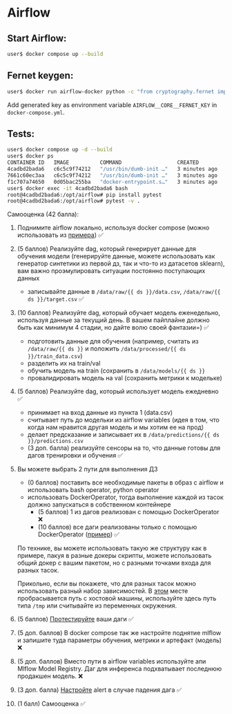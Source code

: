 # Airflow

## Start Airflow:

```bash
user$ docker compose up --build
```

## Fernet keygen:

```bash
user$ docker run airflow-docker python -c "from cryptography.fernet import Fernet; FERNET_KEY = Fernet.generate_key().decode(); print(FERNET_KEY)"
```

Add generated key as environment variable `AIRFLOW__CORE__FERNET_KEY` in `docker-compose.yml`.

## Tests:

```bash 
user$ docker compose up -d --build
user$ docker ps
CONTAINER ID   IMAGE          COMMAND                  CREATED         STATUS         PORTS                                       NAMES
4cadbd2bada6   c6c5c9f74212   "/usr/bin/dumb-init …"   3 minutes ago   Up 2 minutes   8080/tcp                                    airflow_ml_dags_scheduler_1
7661c60ec3aa   c6c5c9f74212   "/usr/bin/dumb-init …"   3 minutes ago   Up 2 minutes   0.0.0.0:8080->8080/tcp, :::8080->8080/tcp   airflow_ml_dags_webserver_1
f1c707a74650   0d05bac255ba   "docker-entrypoint.s…"   3 minutes ago   Up 2 minutes   0.0.0.0:5432->5432/tcp, :::5432->5432/tcp   airflow_ml_dags_postgres_1
user$ docker exec -it 4cadbd2bada6 bash
root@4cadbd2bada6:/opt/airflow# pip install pytest
root@4cadbd2bada6:/opt/airflow# pytest -v .
```

Самооценка (42 балла):

1. Поднимите airflow локально, используя docker compose (можно использовать из [примера](https://github.com/made-ml-in-prod-2021/airflow-examples/)) ✅

2. (5 баллов) Реализуйте dag, который генерирует данные для обучения модели (генерируйте данные, можете использовать как генератор синтетики из первой дз, так и что-то из датасетов sklearn), вам важно проэмулировать ситуации постоянно поступающих данных 
   - записывайте данные в `/data/raw/{{ ds }}/data.csv`, `/data/raw/{{ ds }}/target.csv` ✅

3. (10 баллов) Реализуйте dag, который обучает модель еженедельно, используя данные за текущий день. В вашем пайплайне должно быть как минимум 4 стадии, но дайте волю своей фантазии=)️ ✅

   - подготовить данные для обучения (например, считать из `/data/raw/{{ ds }}` и положить `/data/processed/{{ ds }}/train_data.csv`)
   - разделить их на train/val
   - обучить модель на train (сохранить в `/data/models/{{ ds }}`
   - провалидировать модель на val (сохранить метрики к модельке)

4. (5 баллов) Реализуйте dag, который использует модель ежедневно ✅

   - принимает на вход данные из пункта 1 (data.csv)
   - считывает путь до модельки из airflow variables (идея в том, что когда нам нравится другая модель и мы хотим ее на прод)
   - делает предсказание и записывает их в `/data/predictions/{{ ds }}/predictions.csv`
   - (3 доп. балла) реализуйте сенсоры на то, что данные готовы для дагов тренировки и обучения ✅

5. Вы можете выбрать 2 пути для выполнения ДЗ

   - (0 баллов) поставить все необходимые пакеты в образ с airflow и использовать bash operator, python operator
   - использовать DockerOperator, тогда выполнение каждой из тасок должно запускаться в собственном контейнере
     - (5 баллов) 1 из дагов реализован с помощью DockerOperator ❌
     - (10 баллов) все даги реализованы только с помощью DockerOperator ([пример](https://github.com/made-ml-in-prod-2021/airflow-examples/blob/main/dags/11_docker.py)) ✅  
     
   По технике, вы можете использовать такую же структуру как в примере, пакуя в разные докеры скрипты, можете использовать общий докер с вашим пакетом, но с разными точками входа для разных тасок.

   Прикольно, если вы покажете, что для разных тасок можно использовать разный набор зависимостей. В [этом](https://github.com/made-ml-in-prod-2021/airflow-examples/blob/main/dags/11_docker.py#L27) месте пробрасывается путь с хостовой машины, используйте здесь путь типа `/tmp` или считывайте из переменных окружения.

6. (5 баллов) [Протестируйте](https://airflow.apache.org/docs/apache-airflow/stable/best-practices.html) ваши даги ✅

7. (5 доп. баллов) В docker compose так же настройте поднятие mlflow и запишите туда параметры обучения, метрики и артефакт (модель) ❌

8. (5 доп. баллов) Вместо пути в airflow variables используйте апи Mlflow Model Registry. Даг для инференса подхватывает последнюю продакшен модель. ❌

9. (3 доп. балла) [Настройте](https://www.astronomer.io/guides/error-notifications-in-airflow) alert в случае падения дага ✅

10. (1 балл)️ Самооценка ✅